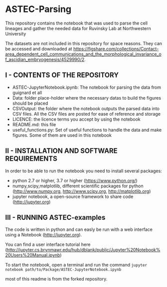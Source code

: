 # ASTEC-Parsing

This repository contains the notebook that was used to parse the cell lineages and gather the needed data for Ruvinsky Lab at Northwestern University

The datasets are not included in this repository for space reasons. They can be accessed and downloaded at https://figshare.com/collections/Contact-area_dependent_cell_communications_and_the_morphological_invariance_of_ascidian_embryogenesis/4529990/2.

## I - CONTENTS OF THE  REPOSITORY
  - ASTEC-JupyterNotebook.ipynb: The notebook for parsing the data from guignard et all
  - Data: folder place-holder where the necessary datas to build the figures should be placed
  - CSVOutput: the folder where the notebook outputs the parsed data into CSV files. All the CSV files are posted for ease of reference and storage
  - LICENCE: the licence terms you accept by using the notebook
  - README.md: this file 
  - useful_functions.py: Set of useful functions to handle the data and make figures. Some of them are used in this notebook

## II - INSTALLATION AND SOFTWARE REQUIREMENTS
In order to be able to run the notebook you need to install several packages:
  * python 2.7 or higher, 3.7 or higher (https://www.python.org/)
  * numpy,scipy,matplotlib, different scientific packages for python (http://www.numpy.org, http://www.scipy.org, http://matplotlib.org)
  * jupyter notebook, a open-source framework to share code (http://jupyter.org)

## III - RUNNING ASTEC-examples
The code is written in python and can easly be run with a web interface using a Notebook (http://jupyter.org). 

You can find a user interface tutorial here (http://jupyter.cs.brynmawr.edu/hub/dblank/public/Jupyter%20Notebook%20Users%20Manual.ipynb)

To start the notebook, open a terminal and  run the command `jupyter notebook path/to/Package/ASTEC-JupyterNotebook.ipynb`

most of this readme is from the forked repository.

